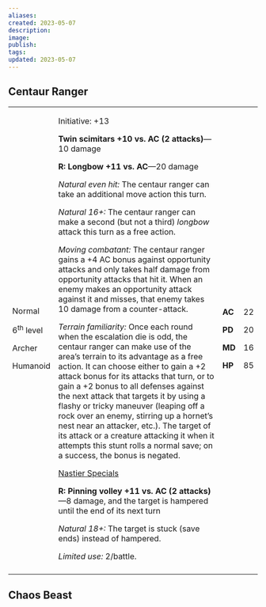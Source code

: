 ```yaml
---
aliases: 
created: 2023-05-07
description: 
image: 
publish: 
tags: 
updated: 2023-05-07
---
```


## Centaur Ranger

<table>
<colgroup>
<col style="width: 16%" />
<col style="width: 72%" />
<col style="width: 5%" />
<col style="width: 5%" />
</colgroup>
<tbody>
<tr class="odd">
<td><p>Normal</p>
<p>6<sup>th</sup> level</p>
<p>Archer</p>
<p>Humanoid</p></td>
<td><p>Initiative: +13</p>
<p><strong>Twin scimitars +10 vs. AC (2 attacks)</strong>—10 damage</p>
<p><strong>R: Longbow +11 vs. AC</strong>—20 damage</p>
<p><em>Natural even hit:</em> The centaur ranger can take an additional
move action this turn.</p>
<p><em>Natural 16+:</em> The centaur ranger can make a second (but not a
third) <em>longbow</em> attack this turn as a free action.</p>
<p><em>Moving combatant:</em> The centaur ranger gains a +4 AC bonus
against opportunity attacks and only takes half damage from opportunity
attacks that hit it. When an enemy makes an opportunity attack against
it and misses, that enemy takes 10 damage from a counter-attack.</p>
<p><em>Terrain familiarity:</em> Once each round when the escalation die
is odd, the centaur ranger can make use of the area’s terrain to its
advantage as a free action. It can choose either to gain a +2 attack
bonus for its attacks that turn, or to gain a +2 bonus to all defenses
against the next attack that targets it by using a flashy or tricky
maneuver (leaping off a rock over an enemy, stirring up a hornet’s nest
near an attacker, etc.). The target of its attack or a creature
attacking it when it attempts this stunt rolls a normal save; on a
success, the bonus is negated.</p>
<p><u>Nastier Specials</u></p>
<p><strong>R: Pinning volley +11 vs. AC (2 attacks)</strong>—8 damage,
and the target is hampered until the end of its next turn</p>
<p><em>Natural 18+:</em> The target is stuck (save ends) instead of
hampered.</p>
<p><em>Limited use:</em> 2/battle.</p></td>
<td><p><strong>AC</strong></p>
<p><strong>PD</strong></p>
<p><strong>MD</strong></p>
<p><strong>HP</strong></p></td>
<td><p>22</p>
<p>20</p>
<p>16</p>
<p>85</p></td>
</tr>
<tr class="even">
<td></td>
<td></td>
<td></td>
<td></td>
</tr>
</tbody>
</table>

## Chaos Beast